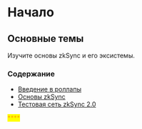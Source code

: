 # Начало

## Основные темы <a href="#foundational-topics" id="foundational-topics"></a>

Изучите основы zkSync и его эксистемы.

### Содержание <a href="#table-of-contents" id="table-of-contents"></a>

* [Введение в роллапы](vvedenie-v-rollapy/)
* [Основы zkSync](../../developer-docs/osnovy-zksync/)
* [Тестовая сеть zkSync 2.0](../../developer-docs/testovaya-set-zksync-2.0/)

<mark style="color:orange;">****</mark>
